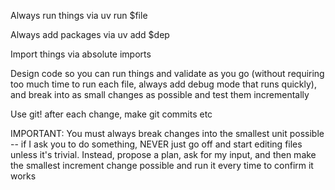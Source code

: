 Always run things via uv run $file

Always add packages via uv add $dep

Import things via absolute imports


Design code so you can run things and validate as you go (without requiring too much time to run each file, always add debug mode that runs quickly), and break into as small changes as possible and test them incrementally

Use git! after each change, make git commits etc

IMPORTANT: You must always break changes into the smallest unit possible -- if I ask you to do something, NEVER just go off and start editing files unless it's trivial. Instead, propose a plan, ask for my input, and then make the smallest increment change possible and run it every time to confirm it works